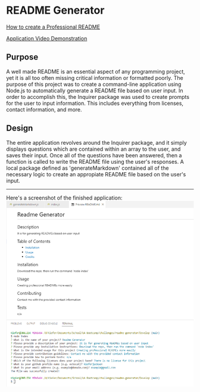 # README Generator

[How to create a Professional README](https://coding-boot-camp.github.io/full-stack/github/professional-readme-guide)

[Application Video Demonstration](https://drive.google.com/file/d/16M3PUkOU80T9xL9Sq88MO162tqKVStT-/view)

## Purpose
A well made README is an essential aspect of any programming project, yet it is all too often missing critical information or formatted poorly. The purpose of this project was to create a command-line application using Node.js to automatically generate a README file based on user input. In order to accomplish this, the Inquirer package was used to create prompts for the user to input information. This includes everything from licenses, contact information, and more.

## Design
The entire application revolves around the Inquirer package, and it simply displays questions which are contained within an array to the user, and saves their input. Once all of the questions have been answered, then a function is called to write the README file using the user's responses. A local package defined as 'generateMarkdown' contained all of the necessary logic to create an appropiate README file based on the user's input.

---

Here's a screenshot of the finished application:
![Screenshot of the command-line with example input and the resultant README file generated](./Develop/images/screenshot.png)
